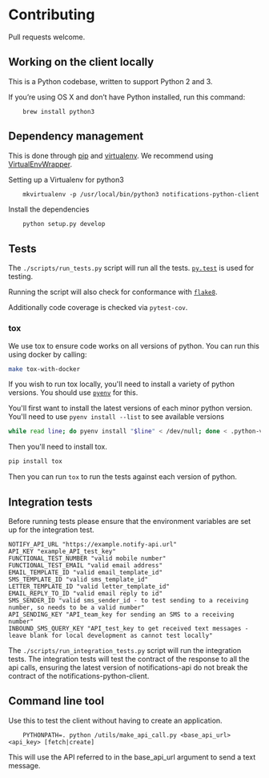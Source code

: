 # Contributing

Pull requests welcome.

## Working on the client locally

This is a Python codebase, written to support Python 2 and 3.

If you’re using OS X and don’t have Python installed, run this command:
```shell
    brew install python3
```

## Dependency management

This is done through [pip](pip.readthedocs.org/) and
[virtualenv](https://virtualenv.readthedocs.org/en/latest/).
We recommend using [VirtualEnvWrapper](http://virtualenvwrapper.readthedocs.org/en/latest/command_ref.html).

Setting up a Virtualenv for python3

```shell
    mkvirtualenv -p /usr/local/bin/python3 notifications-python-client
```

Install the dependencies
```python
    python setup.py develop
```

## Tests

The `./scripts/run_tests.py` script will run all the tests.
[`py.test`](http://pytest.org/latest/) is used for testing.

Running the script will also check for conformance with
[`flake8`](https://pypi.org/project/flake8/).

Additionally code coverage is checked via `pytest-cov`.

### tox

We use tox to ensure code works on all versions of python. You can run this using docker by calling:

```sh
make tox-with-docker
```

If you wish to run tox locally, you'll need to install a variety of
python versions. You should use [`pyenv`](https://github.com/pyenv/pyenv) for this.

You'll first want to install the latest versions of each minor python version. You'll need to use `pyenv install --list`
to see available versions

```sh
while read line; do pyenv install "$line" < /dev/null; done < .python-version
```

Then you'll need to install tox.
```sh
pip install tox
```

Then you can run `tox` to run the tests against each version of python.


## Integration tests

Before running tests please ensure that the environment variables are set up for the integration test.

```
NOTIFY_API_URL "https://example.notify-api.url"
API_KEY "example_API_test_key"
FUNCTIONAL_TEST_NUMBER "valid mobile number"
FUNCTIONAL_TEST_EMAIL "valid email address"
EMAIL_TEMPLATE_ID "valid email_template_id"
SMS_TEMPLATE_ID "valid sms_template_id"
LETTER_TEMPLATE_ID "valid letter_template_id"
EMAIL_REPLY_TO_ID "valid email reply to id"
SMS_SENDER_ID "valid sms_sender_id - to test sending to a receiving number, so needs to be a valid number"
API_SENDING_KEY "API_team_key for sending an SMS to a receiving number"
INBOUND_SMS_QUERY_KEY "API_test_key to get received text messages - leave blank for local development as cannot test locally"
```

The `./scripts/run_integration_tests.py` script will run the integration tests.
The integration tests will test the contract of the response to all the api calls,
ensuring the latest version of notifications-api do not break the contract of the notifications-python-client.

## Command line tool

Use this to test the client without having to create an application.

```
    PYTHONPATH=. python /utils/make_api_call.py <base_api_url> <api_key> [fetch|create]
```

This will use the API referred to in the base_api_url argument to send a text message.
